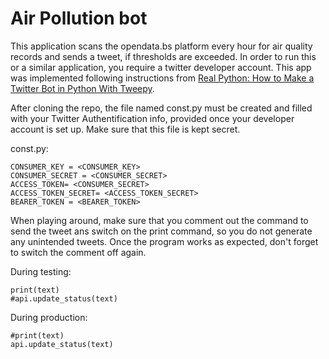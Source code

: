 # Air Pollution bot
This application scans the opendata.bs platform every hour for air quality records and sends a tweet, if thresholds are exceeded. In order to run this or a similar application, you require a twitter developer account. This app was implemented following instructions from [Real Python: How to Make a Twitter Bot in Python With Tweepy](https://realpython.com/twitter-bot-python-tweepy/#:~:text=Tweepy%20is%20an%20open%20source%20Python%20package%20that,implementation%20details%2C%20such%20as%3A%20Data%20encoding%20and%20decoding).

After cloning the repo, the file named const.py must be created and filled with your Twitter Authentification info, provided once your developer account is set up. Make sure that this file is kept secret.

const.py:
```
CONSUMER_KEY = <CONSUMER_KEY>
CONSUMER_SECRET = <CONSUMER_SECRET>
ACCESS_TOKEN= <CONSUMER_SECRET>
ACCESS_TOKEN_SECRET= <ACCESS_TOKEN_SECRET>
BEARER_TOKEN = <BEARER_TOKEN>
```

When playing around, make sure that you comment out the command to send the tweet ans switch on the print command, so you do not generate any unintended tweets. Once the program works as expected, don't forget to switch the comment off again.

During testing:
```
print(text)
#api.update_status(text)
```
During production:
```
#print(text)
api.update_status(text)
```